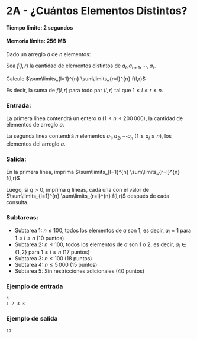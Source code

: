 # 2A - ¿Cuántos Elementos Distintos?
#### Tiempo límite: 2 segundos
#### Memoria límite: 256 MB

Dado un arreglo $a$ de $n$ elementos:

Sea $f(l, r)$ la cantidad de elementos distintos de $a_l, a_{l+1}, \cdots, a_r$.

Calcule $\sum\limits_{l=1}^{n} \sum\limits_{r=l}^{n} f(l,r)$

Es decir, la suma de $f(l, r)$ para todo par $(l, r)$ tal que $1 \leq l \leq r \leq n$.

### Entrada:

La primera línea contendrá un entero $n$ $(1 \leq n \leq 200\,000)$, la cantidad de elementos de arreglo $a$.

La segunda línea contendrá $n$ elementos $a_1, a_2, \cdots a_n$ $(1 \leq a_i \leq n)$, los elementos del arreglo $a$.
    
### Salida:

En la primera línea, imprima $\sum\limits_{l=1}^{n} \sum\limits_{r=l}^{n} f(l,r)$

Luego, si $q > 0$, imprima $q$ líneas, cada una con el valor de $\sum\limits_{l=1}^{n} \sum\limits_{r=l}^{n} f(l,r)$ después de cada consulta.

### Subtareas:

* Subtarea 1: $n \leq 100$, todos los elementos de $a$ son $1$, es decir, $a_i = 1$ para $1 \leq i \leq n$ (10 puntos)
* Subtarea 2: $n \leq 100$, todos los elementos de $a$ son $1$ o $2$, es decir, $a_i \in \{1, 2\}$ para $1 \leq i \leq n$ (17 puntos)
* Subtarea 3: $n \leq 100$ (18 puntos)
* Subtarea 4: $n \leq 5\,000$ (15 puntos)
* Subtarea 5: Sin restricciones adicionales (40 puntos)

### Ejemplo de entrada

    4
    1 2 3 3

### Ejemplo de salida

    17